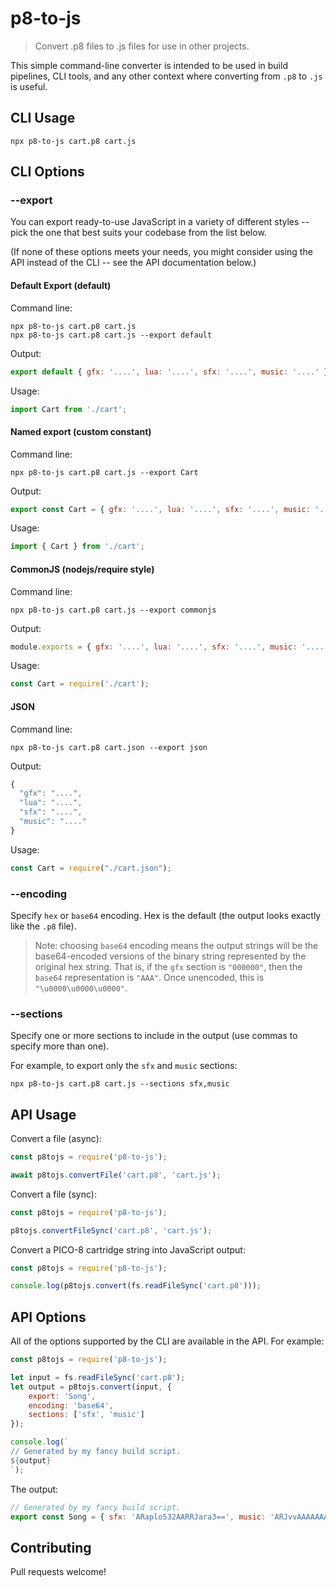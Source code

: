 # p8-to-js

> Convert .p8 files to .js files for use in other projects.

This simple command-line converter is intended to be used in build pipelines, CLI tools, and any
other context where converting from `.p8` to `.js` is useful.

## CLI Usage

```console
npx p8-to-js cart.p8 cart.js
```

## CLI Options

### --export

You can export ready-to-use JavaScript in a variety of different styles -- pick the one that best
suits your codebase from the list below.

(If none of these options meets your needs, you might consider using the API instead of the CLI --
see the API documentation below.)

#### Default Export (default)

Command line:

```console
npx p8-to-js cart.p8 cart.js
npx p8-to-js cart.p8 cart.js --export default
```

Output:

```js
export default { gfx: '....', lua: '....', sfx: '....', music: '....' };
```

Usage:

```js
import Cart from './cart';
```

#### Named export (custom constant)

Command line:

```console
npx p8-to-js cart.p8 cart.js --export Cart
```

Output:

```js
export const Cart = { gfx: '....', lua: '....', sfx: '....', music: '....' };
```

Usage:

```js
import { Cart } from './cart';
```

#### CommonJS (nodejs/require style)

Command line:

```console
npx p8-to-js cart.p8 cart.js --export commonjs
```

Output:

```js
module.exports = { gfx: '....', lua: '....', sfx: '....', music: '....' };
```

Usage:

```js
const Cart = require('./cart');
```

#### JSON

Command line:

```console
npx p8-to-js cart.p8 cart.json --export json
```

Output:

```js
{
  "gfx": "....",
  "lua": "....",
  "sfx": "....",
  "music": "...."
}
```

Usage:

```js
const Cart = require("./cart.json");
```

### --encoding

Specify `hex` or `base64` encoding. Hex is the default (the output looks exactly like the `.p8` file).

> Note: choosing `base64` encoding means the output strings will be the base64-encoded versions of the
> binary string represented by the original hex string. That is, if the `gfx` section is `"000000"`, then
> the `base64` representation is `"AAA"`. Once unencoded, this is `"\u0000\u0000\u0000"`.

### --sections

Specify one or more sections to include in the output (use commas to specify more than one).

For example, to export only the `sfx` and `music` sections:

```console
npx p8-to-js cart.p8 cart.js --sections sfx,music
```

## API Usage

Convert a file (async):

```js
const p8tojs = require('p8-to-js');

await p8tojs.convertFile('cart.p8', 'cart.js');
```

Convert a file (sync):

```js
const p8tojs = require('p8-to-js');

p8tojs.convertFileSync('cart.p8', 'cart.js');
```

Convert a PICO-8 cartridge string into JavaScript output:

```js
const p8tojs = require('p8-to-js');

console.log(p8tojs.convert(fs.readFileSync('cart.p8')));
```

## API Options

All of the options supported by the CLI are available in the API. For example:

```js
const p8tojs = require('p8-to-js');

let input = fs.readFileSync('cart.p8');
let output = p8tojs.convert(input, {
    export: 'Song',
    encoding: 'base64',
    sections: ['sfx', 'music']
});

console.log(`
// Generated by my fancy build script.
${output}
`);
```

The output:

```js
// Generated by my fancy build script.
export const Song = { sfx: 'ARaplo532AARRJara3==', music: 'ARJvvAAAAAAAA=' };
```

## Contributing

Pull requests welcome!
